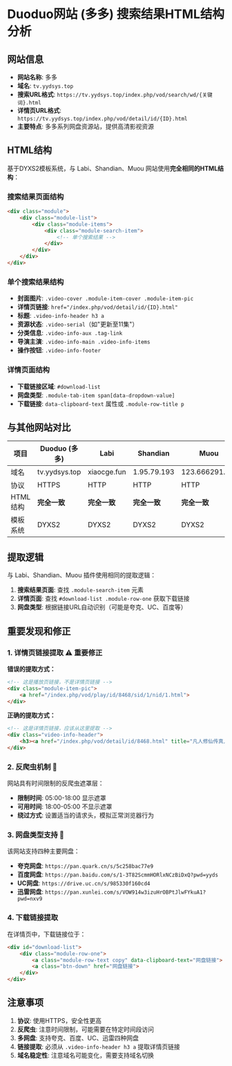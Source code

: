 # Duoduo网站 (多多) 搜索结果HTML结构分析

## 网站信息

- **网站名称**: 多多
- **域名**: `tv.yydsys.top`
- **搜索URL格式**: `https://tv.yydsys.top/index.php/vod/search/wd/{关键词}.html`
- **详情页URL格式**: `https://tv.yydsys.top/index.php/vod/detail/id/{ID}.html`
- **主要特点**: 多多系列网盘资源站，提供高清影视资源

## HTML结构

基于DYXS2模板系统，与 Labi、Shandian、Muou 网站使用**完全相同的HTML结构**：

### 搜索结果页面结构

```html
<div class="module">
    <div class="module-list">
        <div class="module-items">
            <div class="module-search-item">
                <!-- 单个搜索结果 -->
            </div>
        </div>
    </div>
</div>
```

### 单个搜索结果结构

- **封面图片**: `.video-cover .module-item-cover .module-item-pic`
- **详情页链接**: `href="/index.php/vod/detail/id/{ID}.html"`
- **标题**: `.video-info-header h3 a`
- **资源状态**: `.video-serial`（如"更新至11集"）
- **分类信息**: `.video-info-aux .tag-link`
- **导演主演**: `.video-info-main .video-info-items`
- **操作按钮**: `.video-info-footer`

### 详情页面结构

- **下载链接区域**: `#download-list`
- **网盘类型**: `.module-tab-item span[data-dropdown-value]`
- **下载链接**: `data-clipboard-text` 属性或 `.module-row-title p`

## 与其他网站对比

| 项目 | Duoduo (多多) | Labi | Shandian | Muou |
|------|---------------|------|----------|------|
| 域名 | tv.yydsys.top | xiaocge.fun | 1.95.79.193 | 123.666291.xyz |
| 协议 | HTTPS | HTTP | HTTP | HTTP |
| HTML结构 | **完全一致** | **完全一致** | **完全一致** | **完全一致** |
| 模板系统 | DYXS2 | DYXS2 | DYXS2 | DYXS2 |

## 提取逻辑

与 Labi、Shandian、Muou 插件使用相同的提取逻辑：

1. **搜索结果页面**: 查找 `.module-search-item` 元素
2. **详情页面**: 查找 `#download-list .module-row-one` 获取下载链接
3. **网盘类型**: 根据链接URL自动识别（可能是夸克、UC、百度等）

## 重要发现和修正

### 1. 详情页链接提取 ⚠️ 重要修正

**错误的提取方式：**
```html
<!-- 这是播放页链接，不是详情页链接 -->
<div class="module-item-pic">
    <a href="/index.php/vod/play/id/8468/sid/1/nid/1.html">
</div>
```

**正确的提取方式：**
```html
<!-- 这是详情页链接，应该从这里提取 -->
<div class="video-info-header">
    <h3><a href="/index.php/vod/detail/id/8468.html" title="凡人修仙传真人剧">凡人修仙传真人剧</a></h3>
</div>
```

### 2. 反爬虫机制 🚫

网站具有时间限制的反爬虫遮罩层：
- **限制时间**: 05:00-18:00 显示遮罩
- **可用时间**: 18:00-05:00 不显示遮罩
- **绕过方式**: 设置适当的请求头，模拟正常浏览器行为

### 3. 网盘类型支持 💾

该网站支持四种主要网盘：
- **夸克网盘**: `https://pan.quark.cn/s/5c258bac77e9`
- **百度网盘**: `https://pan.baidu.com/s/1-3T82ScmmHORlxNCzBiDxQ?pwd=yyds`
- **UC网盘**: `https://drive.uc.cn/s/985330f160cd4`
- **迅雷网盘**: `https://pan.xunlei.com/s/VOW914w3izuHrOBPtJlwFYkuA1?pwd=nxv9`

### 4. 下载链接提取

在详情页中，下载链接位于：
```html
<div id="download-list">
    <div class="module-row-one">
        <a class="module-row-text copy" data-clipboard-text="网盘链接">
        <a class="btn-down" href="网盘链接">
    </div>
</div>
```

## 注意事项

1. **协议**: 使用HTTPS，安全性更高
2. **反爬虫**: 注意时间限制，可能需要在特定时间段访问
3. **多网盘**: 支持夸克、百度、UC、迅雷四种网盘
4. **链接提取**: 必须从 `.video-info-header h3 a` 提取详情页链接
5. **域名稳定性**: 注意域名可能变化，需要支持域名切换